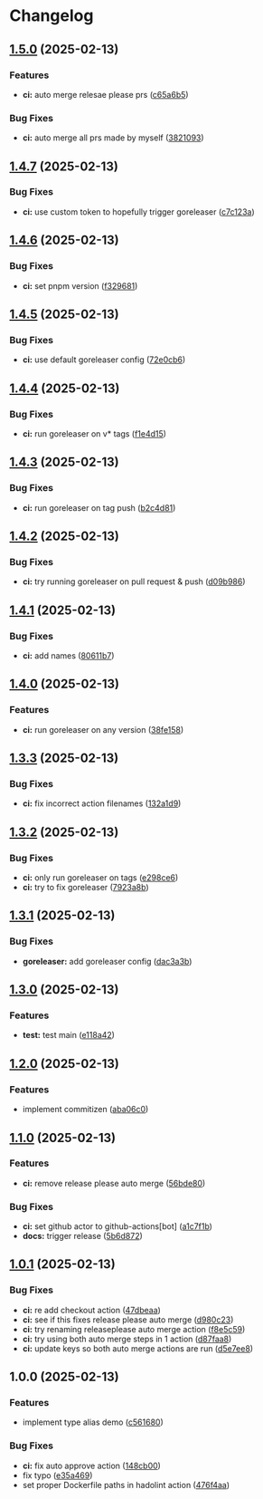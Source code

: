 # Changelog

## [1.5.0](https://github.com/alrayyes/generictypealiasesdemo/compare/v1.4.7...v1.5.0) (2025-02-13)


### Features

* **ci:** auto merge relesae please prs ([c65a6b5](https://github.com/alrayyes/generictypealiasesdemo/commit/c65a6b5a5ae1a4d3e8bebcc7c7ad8850aa7e4d81))


### Bug Fixes

* **ci:** auto merge all prs made by myself ([3821093](https://github.com/alrayyes/generictypealiasesdemo/commit/38210938c370ac2a551715bf05244ad936c57bcc))

## [1.4.7](https://github.com/alrayyes/generictypealiasesdemo/compare/v1.4.6...v1.4.7) (2025-02-13)


### Bug Fixes

* **ci:** use custom token to hopefully trigger goreleaser ([c7c123a](https://github.com/alrayyes/generictypealiasesdemo/commit/c7c123a3bfb9b5dd043fdc3f4111a2ad5cd00a86))

## [1.4.6](https://github.com/alrayyes/generictypealiasesdemo/compare/v1.4.5...v1.4.6) (2025-02-13)


### Bug Fixes

* **ci:** set pnpm version ([f329681](https://github.com/alrayyes/generictypealiasesdemo/commit/f329681cfd0bac9bd235e8166753ff3c0d4d55ce))

## [1.4.5](https://github.com/alrayyes/generictypealiasesdemo/compare/v1.4.4...v1.4.5) (2025-02-13)


### Bug Fixes

* **ci:** use default goreleaser config ([72e0cb6](https://github.com/alrayyes/generictypealiasesdemo/commit/72e0cb61069b750e996a3d5e8ba244924c3ec7d9))

## [1.4.4](https://github.com/alrayyes/generictypealiasesdemo/compare/v1.4.3...v1.4.4) (2025-02-13)


### Bug Fixes

* **ci:** run goreleaser on v* tags ([f1e4d15](https://github.com/alrayyes/generictypealiasesdemo/commit/f1e4d15698fff13fabe0a13fd766184bb5727003))

## [1.4.3](https://github.com/alrayyes/generictypealiasesdemo/compare/v1.4.2...v1.4.3) (2025-02-13)


### Bug Fixes

* **ci:** run goreleaser on tag push ([b2c4d81](https://github.com/alrayyes/generictypealiasesdemo/commit/b2c4d8191dac35c962fb4ef022524f21798b7788))

## [1.4.2](https://github.com/alrayyes/generictypealiasesdemo/compare/v1.4.1...v1.4.2) (2025-02-13)


### Bug Fixes

* **ci:** try running goreleaser on pull request & push ([d09b986](https://github.com/alrayyes/generictypealiasesdemo/commit/d09b986e42a47c396b53cac8cee95e6fa2e35087))

## [1.4.1](https://github.com/alrayyes/generictypealiasesdemo/compare/v1.4.0...v1.4.1) (2025-02-13)


### Bug Fixes

* **ci:** add names ([80611b7](https://github.com/alrayyes/generictypealiasesdemo/commit/80611b782e45a2666af20a1b7455eb9adb0e1484))

## [1.4.0](https://github.com/alrayyes/generictypealiasesdemo/compare/v1.3.3...v1.4.0) (2025-02-13)


### Features

* **ci:** run goreleaser on any version ([38fe158](https://github.com/alrayyes/generictypealiasesdemo/commit/38fe15856870464e0fabf23b66a3bda8797790f0))

## [1.3.3](https://github.com/alrayyes/generictypealiasesdemo/compare/v1.3.2...v1.3.3) (2025-02-13)


### Bug Fixes

* **ci:** fix incorrect action filenames ([132a1d9](https://github.com/alrayyes/generictypealiasesdemo/commit/132a1d91c15adb04cb4f903690e633a7ee4acd80))

## [1.3.2](https://github.com/alrayyes/generictypealiasesdemo/compare/v1.3.1...v1.3.2) (2025-02-13)


### Bug Fixes

* **ci:** only run goreleaser on tags ([e298ce6](https://github.com/alrayyes/generictypealiasesdemo/commit/e298ce6f76df4c0499cd53a9f57881408c678d7e))
* **ci:** try to fix goreleaser ([7923a8b](https://github.com/alrayyes/generictypealiasesdemo/commit/7923a8be21d4f35a37d8ffc08b52b764d64ffb35))

## [1.3.1](https://github.com/alrayyes/generictypealiasesdemo/compare/v1.3.0...v1.3.1) (2025-02-13)


### Bug Fixes

* **goreleaser:** add goreleaser config ([dac3a3b](https://github.com/alrayyes/generictypealiasesdemo/commit/dac3a3bbbb7d9faca6d204c10f088a0658f1f726))

## [1.3.0](https://github.com/alrayyes/generictypealiasesdemo/compare/v1.2.0...v1.3.0) (2025-02-13)


### Features

* **test:** test main ([e118a42](https://github.com/alrayyes/generictypealiasesdemo/commit/e118a425cd8eced0f733f1237cf9625ba6b6533f))

## [1.2.0](https://github.com/alrayyes/generictypealiasesdemo/compare/v1.1.0...v1.2.0) (2025-02-13)


### Features

* implement commitizen ([aba06c0](https://github.com/alrayyes/generictypealiasesdemo/commit/aba06c0f71b8ec5f478ee123146ed3310c8692d6))

## [1.1.0](https://github.com/alrayyes/generictypealiasesdemo/compare/v1.0.1...v1.1.0) (2025-02-13)


### Features

* **ci:** remove release please auto merge ([56bde80](https://github.com/alrayyes/generictypealiasesdemo/commit/56bde80a4ff7915d6801093840538d733c66eb08))


### Bug Fixes

* **ci:** set github actor to github-actions[bot] ([a1c7f1b](https://github.com/alrayyes/generictypealiasesdemo/commit/a1c7f1b9cf8f1f7ef874526ada619784005640e8))
* **docs:** trigger release ([5b6d872](https://github.com/alrayyes/generictypealiasesdemo/commit/5b6d87275e07201de8bb9eb566a0e30adbb33554))

## [1.0.1](https://github.com/alrayyes/generictypealiasesdemo/compare/v1.0.0...v1.0.1) (2025-02-13)


### Bug Fixes

* **ci:** re add checkout action ([47dbeaa](https://github.com/alrayyes/generictypealiasesdemo/commit/47dbeaa23fc62c15ff7858db73b022902f90de3b))
* **ci:** see if this fixes release please auto merge ([d980c23](https://github.com/alrayyes/generictypealiasesdemo/commit/d980c23c31be2982d1217ec4093a37b2ba601d82))
* **ci:** try renaming releaseplease auto merge action ([f8e5c59](https://github.com/alrayyes/generictypealiasesdemo/commit/f8e5c59be9e33618db8fa7880c05502b0358c56c))
* **ci:** try using both auto merge steps in 1 action ([d87faa8](https://github.com/alrayyes/generictypealiasesdemo/commit/d87faa858a3028dd223f7e10a869567784505106))
* **ci:** update keys so both auto merge actions are run ([d5e7ee8](https://github.com/alrayyes/generictypealiasesdemo/commit/d5e7ee8798433f7fe53e6c997470200ba728005a))

## 1.0.0 (2025-02-13)


### Features

* implement type alias demo ([c561680](https://github.com/alrayyes/generictypealiasesdemo/commit/c56168086836601265231ed0ef0fe4092be420c3))


### Bug Fixes

* **ci:** fix auto approve action ([148cb00](https://github.com/alrayyes/generictypealiasesdemo/commit/148cb003898e749fc0c8416b369aac1d5fb9f6f7))
* fix typo ([e35a469](https://github.com/alrayyes/generictypealiasesdemo/commit/e35a4693d86eb5241e381ff12c9eaf62ba8627cb))
* set proper Dockerfile paths in hadolint action ([476f4aa](https://github.com/alrayyes/generictypealiasesdemo/commit/476f4aab26457c4d8e3d4a83f9371d7166adb8b4))
